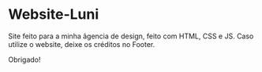 # Website-Luni

Site feito para a minha âgencia de design, feito com HTML, CSS e JS.
Caso utilize o website, deixe os créditos no Footer.

Obrigado!
